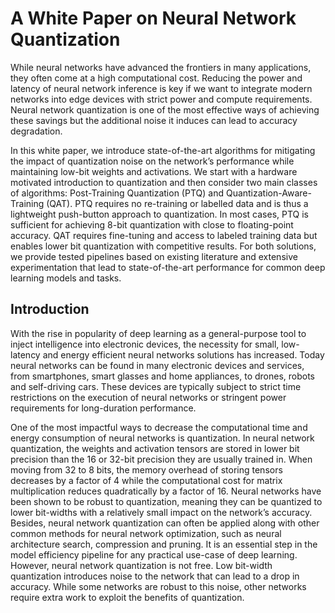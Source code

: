 # A White Paper on Neural Network Quantization

While neural networks have advanced the frontiers in many applications, they often come at a high computational cost. Reducing the power and latency of neural network inference is key if we want to integrate modern networks into edge devices with strict power and compute requirements. Neural network quantization is one of the most effective ways of achieving these savings but the additional noise it induces can lead to accuracy degradation. 

In this white paper, we introduce state-of-the-art algorithms for mitigating the impact of quantization noise on the network’s performance while maintaining low-bit weights and activations. We start with a hardware motivated introduction to quantization and then consider two main classes of algorithms: Post-Training Quantization (PTQ) and Quantization-Aware-Training (QAT). PTQ requires no re-training or labelled data and is thus a lightweight push-button approach to quantization. In most cases, PTQ is sufficient for achieving 8-bit quantization with close to floating-point accuracy. QAT requires fine-tuning and access to labeled training data but enables lower bit quantization with competitive results. For both solutions, we provide tested pipelines based on existing literature and extensive experimentation that lead to state-of-the-art performance for common deep learning models and tasks.

## Introduction

With the rise in popularity of deep learning as a general-purpose tool to inject intelligence into electronic devices, the necessity for small, low-latency and energy efficient neural networks solutions has increased. Today neural networks can be found in many electronic devices and services, from smartphones, smart glasses and home appliances, to drones, robots and self-driving cars. These devices are typically subject to strict time restrictions on the execution of neural networks or stringent power requirements for long-duration performance.

One of the most impactful ways to decrease the computational time and energy consumption of neural networks is quantization. In neural network quantization, the weights and activation tensors are stored in lower bit precision than the 16 or 32-bit precision they are usually trained in. When moving from 32 to 8 bits, the memory overhead of storing tensors decreases by a factor of 4 while the computational cost for matrix multiplication reduces quadratically by a factor of 16. Neural networks have been shown to be robust to quantization, meaning they can be quantized to lower bit-widths with a relatively small impact on the network’s accuracy. Besides, neural network quantization can often be applied along with other common methods for neural network optimization, such as neural architecture search, compression and pruning. It is an essential step in the model efficiency pipeline for any practical use-case of deep learning. However, neural network quantization is not free. Low bit-width quantization introduces noise to the network that can lead to a drop in accuracy. While some networks are robust to this noise, other networks require extra work to exploit the benefits of quantization.